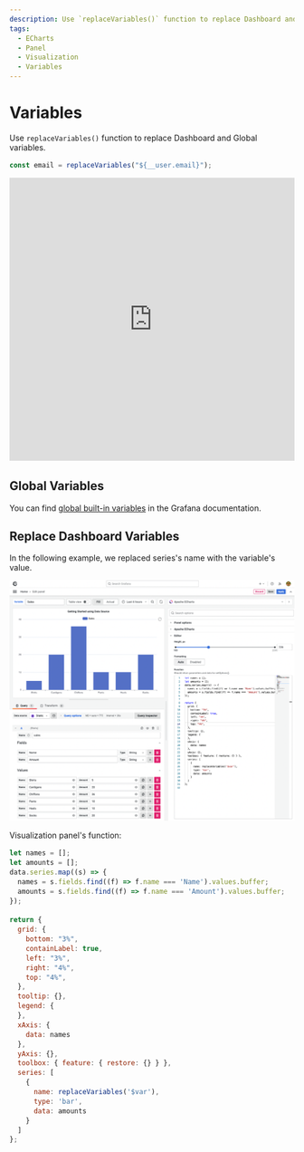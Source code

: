 ```yaml
---
description: Use `replaceVariables()` function to replace Dashboard and Global variables.
tags:
  - ECharts
  - Panel
  - Visualization
  - Variables
---
```


# Variables

Use `replaceVariables()` function to replace Dashboard and Global variables.

```javascript
const email = replaceVariables("${__user.email}");
```

<iframe width="100%" height="500" src="https://www.youtube.com/embed/sczRq2lI3e4" title="Grafana variables | Dashboard, Global and Environment variables | Environment Data Source" frameborder="0" allow="accelerometer; autoplay; clipboard-write; encrypted-media; gyroscope; picture-in-picture" allowfullscreen></iframe>

## Global Variables

You can find [global built-in variables](https://grafana.com/docs/grafana/latest/variables/variable-types/global-variables/) in the Grafana documentation.

## Replace Dashboard Variables

In the following example, we replaced series's name with the variable's value.

![Replace Dashboard Variables](img/variables.png)

Visualization panel's function:

```js
let names = [];
let amounts = [];
data.series.map((s) => {
  names = s.fields.find((f) => f.name === 'Name').values.buffer;
  amounts = s.fields.find((f) => f.name === 'Amount').values.buffer;
});

return {
  grid: {
    bottom: "3%",
    containLabel: true,
    left: "3%",
    right: "4%",
    top: "4%",
  },
  tooltip: {},
  legend: {
  },
  xAxis: {
    data: names
  },
  yAxis: {},
  toolbox: { feature: { restore: {} } },
  series: [
    {
      name: replaceVariables('$var'),
      type: 'bar',
      data: amounts
    }
  ]
};
```